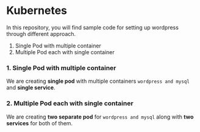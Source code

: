 # Kubernetes

In this repository, you will find sample code for setting up wordpress through different approach.

1. Single Pod with multiple container
2. Multiple Pod each with single container

### 1. Single Pod with multiple container
We are creating **single pod** with multiple containers `wordpress and mysql` and **single service**.

### 2. Multiple Pod each with single container
We are creating **two separate pod** for `wordpress and mysql` along with **two services** for both of them.


